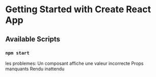 # Getting Started with Create React App
## Available Scripts
### `npm start`
les problemes:
Un composant affiche une valeur incorrecte
Props manquants
Rendu inattendu

